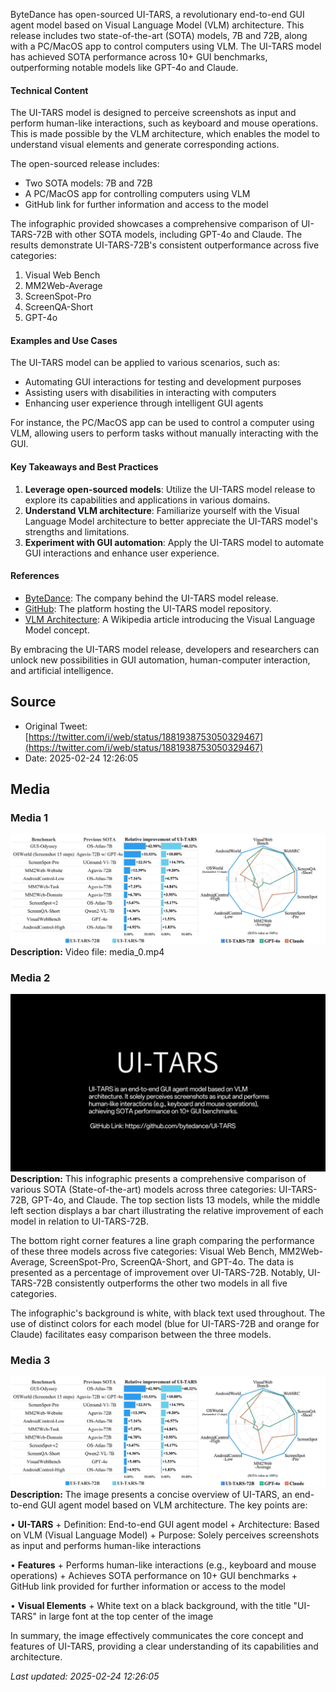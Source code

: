 ByteDance has open-sourced UI-TARS, a revolutionary end-to-end GUI agent model based on Visual Language Model (VLM) architecture. This release includes two state-of-the-art (SOTA) models, 7B and 72B, along with a PC/MacOS app to control computers using VLM. The UI-TARS model has achieved SOTA performance across 10+ GUI benchmarks, outperforming notable models like GPT-4o and Claude.

#### Technical Content
The UI-TARS model is designed to perceive screenshots as input and perform human-like interactions, such as keyboard and mouse operations. This is made possible by the VLM architecture, which enables the model to understand visual elements and generate corresponding actions.

The open-sourced release includes:

* Two SOTA models: 7B and 72B
* A PC/MacOS app for controlling computers using VLM
* GitHub link for further information and access to the model

The infographic provided showcases a comprehensive comparison of UI-TARS-72B with other SOTA models, including GPT-4o and Claude. The results demonstrate UI-TARS-72B's consistent outperformance across five categories:

1. Visual Web Bench
2. MM2Web-Average
3. ScreenSpot-Pro
4. ScreenQA-Short
5. GPT-4o

#### Examples and Use Cases
The UI-TARS model can be applied to various scenarios, such as:

* Automating GUI interactions for testing and development purposes
* Assisting users with disabilities in interacting with computers
* Enhancing user experience through intelligent GUI agents

For instance, the PC/MacOS app can be used to control a computer using VLM, allowing users to perform tasks without manually interacting with the GUI.

#### Key Takeaways and Best Practices
1. **Leverage open-sourced models**: Utilize the UI-TARS model release to explore its capabilities and applications in various domains.
2. **Understand VLM architecture**: Familiarize yourself with the Visual Language Model architecture to better appreciate the UI-TARS model's strengths and limitations.
3. **Experiment with GUI automation**: Apply the UI-TARS model to automate GUI interactions and enhance user experience.

#### References
* [ByteDance](https://www.bytedance.com/): The company behind the UI-TARS model release.
* [GitHub](https://github.com/): The platform hosting the UI-TARS model repository.
* [VLM Architecture](https://en.wikipedia.org/wiki/Visual_Language_Model): A Wikipedia article introducing the Visual Language Model concept.

By embracing the UI-TARS model release, developers and researchers can unlock new possibilities in GUI automation, human-computer interaction, and artificial intelligence.
## Source

- Original Tweet: [https://twitter.com/i/web/status/1881938753050329467](https://twitter.com/i/web/status/1881938753050329467)
- Date: 2025-02-24 12:26:05


## Media

### Media 1
![media_0](./image_1.jpg)
**Description:** Video file: media_0.mp4

### Media 2
![media_1](./image_2.jpg)
**Description:** This infographic presents a comprehensive comparison of various SOTA (State-of-the-art) models across three categories: UI-TARS-72B, GPT-4o, and Claude. The top section lists 13 models, while the middle left section displays a bar chart illustrating the relative improvement of each model in relation to UI-TARS-72B.

The bottom right corner features a line graph comparing the performance of these three models across five categories: Visual Web Bench, MM2Web-Average, ScreenSpot-Pro, ScreenQA-Short, and GPT-4o. The data is presented as a percentage of improvement over UI-TARS-72B. Notably, UI-TARS-72B consistently outperforms the other two models in all five categories.

The infographic's background is white, with black text used throughout. The use of distinct colors for each model (blue for UI-TARS-72B and orange for Claude) facilitates easy comparison between the three models.

### Media 3
![media_2](./image_1.jpg)
**Description:** The image presents a concise overview of UI-TARS, an end-to-end GUI agent model based on VLM architecture. The key points are:

• **UI-TARS**
	+ Definition: End-to-end GUI agent model
	+ Architecture: Based on VLM (Visual Language Model)
	+ Purpose: Solely perceives screenshots as input and performs human-like interactions

• **Features**
	+ Performs human-like interactions (e.g., keyboard and mouse operations)
	+ Achieves SOTA performance on 10+ GUI benchmarks
	+ GitHub link provided for further information or access to the model

• **Visual Elements**
	+ White text on a black background, with the title "UI-TARS" in large font at the top center of the image

In summary, the image effectively communicates the core concept and features of UI-TARS, providing a clear understanding of its capabilities and architecture.

*Last updated: 2025-02-24 12:26:05*